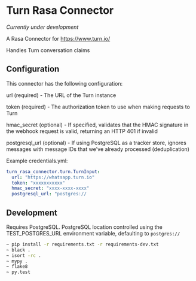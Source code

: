 # Turn Rasa Connector

_Currently under development_

A Rasa Connector for https://www.turn.io/

Handles Turn conversation claims

## Configuration
This connector has the following configuration:

url (required) - The URL of the Turn instance

token (required) - The authorization token to use when making requests to Turn

hmac_secret (optional) - If specified, validates that the HMAC signature in the webhook request is valid, returning an HTTP 401 if invalid

postgresql_url (optional) - If using PostgreSQL as a tracker store, ignores messages with message IDs that we've already processed (deduplication)

Example credentials.yml:
```yaml
turn_rasa_connector.turn.TurnInput:
  url: "https://whatsapp.turn.io"
  token: "xxxxxxxxxxx"
  hmac_secret: "xxxx-xxxx-xxxx"
  postgresql_url: "postgres://
```

## Development
Requires PostgreSQL. PostgreSQL location controlled using the TEST_POSTGRES_URL environment variable, defaulting to `postgres://`

```bash
~ pip install -r requirements.txt -r requirements-dev.txt
~ black .
~ isort -rc .
~ mypy .
~ flake8
~ py.test
```

